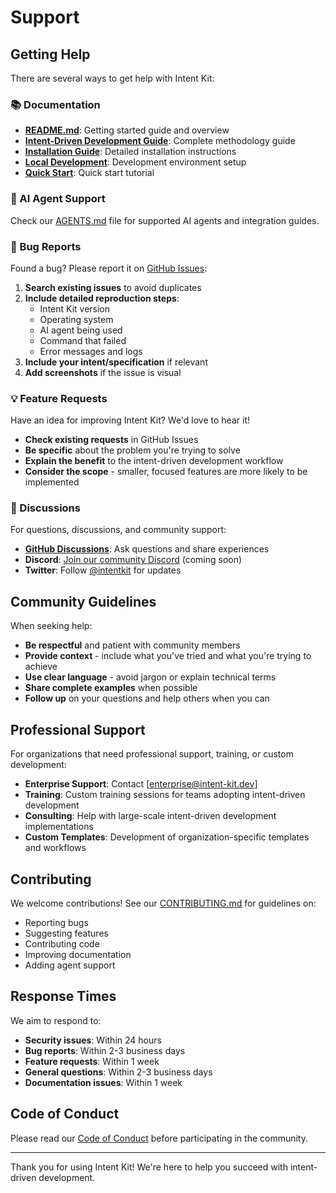 # Support

## Getting Help

There are several ways to get help with Intent Kit:

### 📚 Documentation

- **[README.md](./README.md)**: Getting started guide and overview
- **[Intent-Driven Development Guide](./docs/intent-driven.md)**: Complete methodology guide
- **[Installation Guide](./docs/installation.md)**: Detailed installation instructions
- **[Local Development](./docs/local-development.md)**: Development environment setup
- **[Quick Start](./docs/quickstart.md)**: Quick start tutorial

### 🤖 AI Agent Support

Check our [AGENTS.md](./AGENTS.md) file for supported AI agents and integration guides.

### 🐛 Bug Reports

Found a bug? Please report it on [GitHub Issues](https://github.com/github/intent-kit/issues):

1. **Search existing issues** to avoid duplicates
2. **Include detailed reproduction steps**:
   - Intent Kit version
   - Operating system
   - AI agent being used
   - Command that failed
   - Error messages and logs
3. **Include your intent/specification** if relevant
4. **Add screenshots** if the issue is visual

### 💡 Feature Requests

Have an idea for improving Intent Kit? We'd love to hear it!

- **Check existing requests** in GitHub Issues
- **Be specific** about the problem you're trying to solve
- **Explain the benefit** to the intent-driven development workflow
- **Consider the scope** - smaller, focused features are more likely to be implemented

### 💬 Discussions

For questions, discussions, and community support:

- **[GitHub Discussions](https://github.com/github/intent-kit/discussions)**: Ask questions and share experiences
- **Discord**: [Join our community Discord](https://discord.gg/intent-kit) (coming soon)
- **Twitter**: Follow [@intentkit](https://twitter.com/intentkit) for updates

## Community Guidelines

When seeking help:

- **Be respectful** and patient with community members
- **Provide context** - include what you've tried and what you're trying to achieve
- **Use clear language** - avoid jargon or explain technical terms
- **Share complete examples** when possible
- **Follow up** on your questions and help others when you can

## Professional Support

For organizations that need professional support, training, or custom development:

- **Enterprise Support**: Contact [enterprise@intent-kit.dev]
- **Training**: Custom training sessions for teams adopting intent-driven development
- **Consulting**: Help with large-scale intent-driven development implementations
- **Custom Templates**: Development of organization-specific templates and workflows

## Contributing

We welcome contributions! See our [CONTRIBUTING.md](./CONTRIBUTING.md) for guidelines on:

- Reporting bugs
- Suggesting features
- Contributing code
- Improving documentation
- Adding agent support

## Response Times

We aim to respond to:

- **Security issues**: Within 24 hours
- **Bug reports**: Within 2-3 business days
- **Feature requests**: Within 1 week
- **General questions**: Within 2-3 business days
- **Documentation issues**: Within 1 week

## Code of Conduct

Please read our [Code of Conduct](./CODE_OF_CONDUCT.md) before participating in the community.

---

Thank you for using Intent Kit! We're here to help you succeed with intent-driven development.